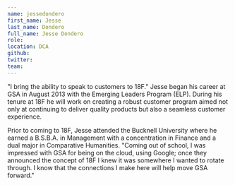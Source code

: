 ```yaml
---
name: jessedondero
first_name: Jesse
last_name: Dondero
full_name: Jesse Dondero
role:
location: DCA
github:
twitter:
team: 
---
```


"I bring the ability to speak to customers to 18F." Jesse began his career at GSA in August 2013 with the Emerging Leaders Program (ELP). During his tenure at 18F he will work on creating a robust customer program aimed not only at continuing to deliver quality products but also a seamless customer experience.

Prior to coming to 18F, Jesse attended the Bucknell University where he earned a B.S.B.A. in Management with a concentration in Finance and a dual major in Comparative Humanities. "Coming out of school, I was impressed with GSA for being on the cloud, using Google; once they announced the concept of 18F I knew it was somewhere I wanted to rotate through. I know that the connections I make here will help move GSA forward." 

